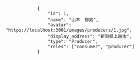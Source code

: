                 {
                    "id": 1,
                    "name": "山本　郁男",
                    "avatar": "https://localhost:3001/images/producers/1.jpg",
                    "display_address": "新潟県上越市",
                    "type": "Producer",
                    "roles": ["consumer", "producer"]
                }